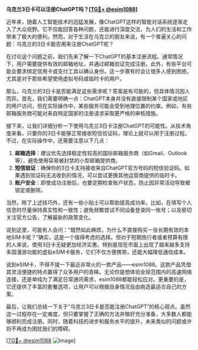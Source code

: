 **乌克兰3日卡可以注册ChatGPT吗？[[TG💪+ @esim1088](https://t.me/s/esim1088)]**

近年来，随着人工智能技术的迅猛发展，像ChatGPT这样的智能对话系统逐渐走入了大众视野。它不仅能回答各种问题，还能进行深度交流，为人们的生活和工作带来了极大的便利。然而，对于生活在乌克兰的朋友来说，有一个普遍关心的问题：乌克兰的3日卡能否用来注册ChatGPT呢？

在讨论这个问题之前，我们先来了解一下ChatGPT的基本注册流程。通常情况下，用户需要提供有效的邮箱地址，并通过邮箱验证完成注册。此外，有些平台可能会要求绑定信用卡或支付工具以确认身份。这一步骤有时会让很多人感到困惑，尤其是对于那些希望使用虚拟号码或临时卡的用户。

那么，乌克兰的3日卡是否能满足这些需求呢？答案是有可能的，但具体情况因人而异。首先，我们需要明确一点：ChatGPT本身并没有直接限制某个国家或地区的用户访问，但在实际操作中，某些服务可能会受到地理位置的约束。例如，有些邮箱服务商可能对来自特定国家的注册请求采取更严格的审核措施。

接下来，让我们详细分析一下使用乌克兰3日卡注册ChatGPT的可能性。从技术角度来看，只要你的3日卡能够正常接收短信验证码，理论上就可以用于注册过程。不过，在实际操作中，还需要注意以下几点：

1. **邮箱选择**：建议优先选择稳定性较高的国际邮箱服务商（如Gmail、Outlook等），避免使用容易被封禁的小型邮箱提供商。
2. **短信验证**：确保你的3日卡支持接收来自ChatGPT官方号码的短信验证码。如果遇到验证码无法收到的情况，可以尝试更换其他运营商提供的临时卡。
3. **账户安全**：即使成功注册后，也要定期检查账户状态，防止因异常活动导致被锁定或删除。

当然，除了上述技巧外，还有一些小贴士可以帮助提高成功率。比如，在填写个人信息时尽量保持真实性和一致性；避免频繁尝试不同设备登录同一账号；以及密切关注官方公告，了解最新的政策变化。

说到这里，可能有人会问：“既然如此麻烦，为什么不直接购买一张长期有效的本地SIM卡呢？”确实，这是一个值得考虑的选择。但对于短期旅行者或者预算有限的人来说，使用3日卡无疑更加经济实惠。特别是现在市面上出现了越来越多支持多国漫游功能的虚拟eSIM卡服务，它们不仅方便携带，还能大幅降低通信成本。

说到eSIM卡，不得不提一下最近非常火的一款产品——esim1088。这款产品凭借其灵活便捷的特点赢得了众多用户的青睐。无论你是想体验全球范围内的高速网络连接，还是单纯为了满足日常通讯需求，esim1088都能轻松应对。更重要的是，它还提供了丰富的套餐选项，让用户可以根据自身情况自由挑选最适合自己的方案。

最后，让我们总结一下关于“乌克兰3日卡是否能注册ChatGPT”的核心观点。虽然这一过程存在一定难度，但只要掌握了正确的方法并做好充分准备，大多数人都能够顺利完成注册。同时，随着科技的进步和服务水平的提升，未来类似的问题或许将不再成为困扰我们的障碍。

[[TG💪+ @esim1088](https://t.me/s/esim1088) ![Image](https://i.postimg.cc/4NQfJmqS/Snipaste-2025-05-13-00-14-12.png)]